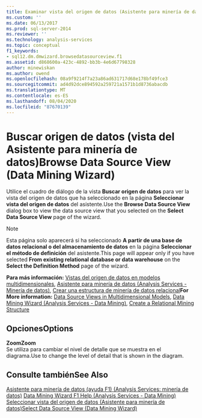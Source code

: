 ```yaml
---
title: Examinar vista del origen de datos (Asistente para minería de datos) | Microsoft Docs
ms.custom: ''
ms.date: 06/13/2017
ms.prod: sql-server-2014
ms.reviewer: ''
ms.technology: analysis-services
ms.topic: conceptual
f1_keywords:
- sql12.dm.dmwizard.browsedatasourceview.f1
ms.assetid: d868600a-423c-4892-bb3b-4e6d67798328
author: minewiskan
ms.author: owend
ms.openlocfilehash: 08a9f9214f7a23a86ad631717d68e178bf49fce3
ms.sourcegitcommit: ad4d92dce894592a259721a1571b1d8736abacdb
ms.translationtype: MT
ms.contentlocale: es-ES
ms.lasthandoff: 08/04/2020
ms.locfileid: "87670139"
---
```

# <a name="browse-data-source-view-data-mining-wizard"></a><span data-ttu-id="dadbb-102">Buscar origen de datos (vista del Asistente para minería de datos)</span><span class="sxs-lookup"><span data-stu-id="dadbb-102">Browse Data Source View (Data Mining Wizard)</span></span>
  <span data-ttu-id="dadbb-103">Utilice el cuadro de diálogo de la vista **Buscar origen de datos** para ver la vista del origen de datos que ha seleccionado en la página **Seleccionar vista del origen de datos** del asistente.</span><span class="sxs-lookup"><span data-stu-id="dadbb-103">Use the **Browse Data Source View** dialog box to view the data source view that you selected on the **Select Data Source View** page of the wizard.</span></span>  
  
> [!NOTE]  
>  <span data-ttu-id="dadbb-104">Esta página solo aparecerá si ha seleccionado **A partir de una base de datos relacional o del almacenamiento de datos** en la página **Seleccionar el método de definición** del asistente.</span><span class="sxs-lookup"><span data-stu-id="dadbb-104">This page will appear only if you have selected **From existing relational database or data warehouse** on the **Select the Definition Method** page of the wizard.</span></span>  
  
 <span data-ttu-id="dadbb-105">**Para más información:** [Vistas del origen de datos en modelos multidimensionales](multidimensional-models/data-source-views-in-multidimensional-models.md), [Asistente para minería de datos &#40;Analysis Services - Minería de datos&#41;](data-mining/data-mining-wizard-analysis-services-data-mining.md), [Crear una estructura de minería de datos relacional](data-mining/create-a-relational-mining-structure.md)</span><span class="sxs-lookup"><span data-stu-id="dadbb-105">**For More information:** [Data Source Views in Multidimensional Models](multidimensional-models/data-source-views-in-multidimensional-models.md), [Data Mining Wizard &#40;Analysis Services - Data Mining&#41;](data-mining/data-mining-wizard-analysis-services-data-mining.md), [Create a Relational Mining Structure](data-mining/create-a-relational-mining-structure.md)</span></span>  
  
## <a name="options"></a><span data-ttu-id="dadbb-106">Opciones</span><span class="sxs-lookup"><span data-stu-id="dadbb-106">Options</span></span>  
 <span data-ttu-id="dadbb-107">**Zoom**</span><span class="sxs-lookup"><span data-stu-id="dadbb-107">**Zoom**</span></span>  
 <span data-ttu-id="dadbb-108">Se utiliza para cambiar el nivel de detalle que se muestra en el diagrama.</span><span class="sxs-lookup"><span data-stu-id="dadbb-108">Use to change the level of detail that is shown in the diagram.</span></span>  
  
## <a name="see-also"></a><span data-ttu-id="dadbb-109">Consulte también</span><span class="sxs-lookup"><span data-stu-id="dadbb-109">See Also</span></span>  
 <span data-ttu-id="dadbb-110">[Asistente para minería de datos (ayuda F1) &#40;Analysis Services: minería de datos&#41;](data-mining-wizard-f1-help-analysis-services-data-mining.md) </span><span class="sxs-lookup"><span data-stu-id="dadbb-110">[Data Mining Wizard F1 Help &#40;Analysis Services - Data Mining&#41;](data-mining-wizard-f1-help-analysis-services-data-mining.md) </span></span>  
 [<span data-ttu-id="dadbb-111">Seleccionar vista del origen de datos &#40;Asistente para minería de datos&#41;</span><span class="sxs-lookup"><span data-stu-id="dadbb-111">Select Data Source View &#40;Data Mining Wizard&#41;</span></span>](select-data-source-view-data-mining-wizard.md)  
  
  
